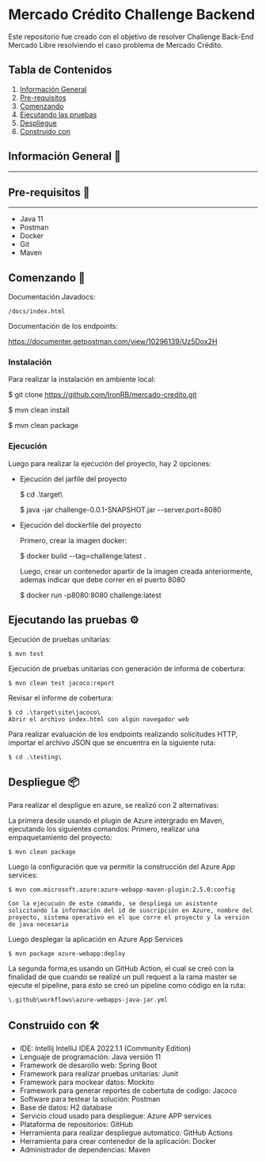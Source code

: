 # Mercado Crédito Challenge Backend
Este repositorio fue creado con el objetivo de resolver Challenge Back-End Mercado Libre resolviendo el caso problema de Mercado Crédito.

## Tabla de Contenidos
1. [Información General](#Información-General)
2. [Pre-requisitos](#Pre-requisitos)
3. [Comenzando](#Comenzando)
4. [Ejecutando las pruebas](#Ejecutando-las-pruebas)
5. [Despliegue ](#Despliegue)
6. [Construido con](#Construido-con)

## Información General 📖
***

## Pre-requisitos 🔧
***
* Java 11
* Postman
* Docker
* Git
* Maven

## Comenzando 🚀

Documentación Javadocs:
    
    /docs/index.html

Documentación de los endpoints:

https://documenter.getpostman.com/view/10296139/Uz5Dox2H

### Instalación

Para realizar la instalación en ambiente local:

$ git clone https://github.com/IronRB/mercado-credito.git

$ mvn clean install

$ mvn clean package

### Ejecución

Luego para realizar la ejecución del proyecto, hay 2 opciones:

* Ejecución del jarfile del proyecto

    $ cd .\target\

    $  java -jar challenge-0.0.1-SNAPSHOT.jar --server.port=8080

* Ejecución del dockerfile del proyecto

    Primero, crear la imagen docker:

    $ docker build --tag=challenge:latest .

    Luego, crear un contenedor apartir de la imagen creada anteriormente, ademas indicar que debe correr en el puerto 8080

    $ docker run -p8080:8080 challenge:latest

## Ejecutando las pruebas ⚙️

Ejecución de pruebas unitarias:

    $ mvn test

Ejecución de pruebas unitarias con generación de informa de cobertura:

    $ mvn clean test jacoco:report

Revisar el informe de cobertura:

    $ cd .\target\site\jacoco\
    Abrir el archivo index.html con algún navegador web

Para realizar evaluación de los endpoints realizando solicitudes HTTP, importar el archivo JSON que se encuentra en la siguiente ruta:

    $ cd .\testing\


## Despliegue 📦

Para realizar el despligue en azure, se realizó con 2 alternativas:

La primera desde usando el plugin de Azure intergrado en Maven, ejecutando los siguientes comandos:
    Primero, realizar una empaquetamiento del proyecto: 

    $ mvn clean package

Luego la configuración que va permitir la construcción del Azure App services:

    $ mvn com.microsoft.azure:azure-webapp-maven-plugin:2.5.0:config

    Con la ejecucuón de este comando, se despliega un asistente solicitando la información del id de suscripción en Azure, nombre del proyecto, sistema operativo en el que corre el proyecto y la versión de java necesaria

Luego desplegar la aplicación en Azure App Services

    $ mvn package azure-webapp:deploy

La segunda forma,es usando un GitHub Action, el cual se creó con la finalidad de que cuando se realizé un pull request a la rama master se ejecute el pipeline, para esto se creó un pipeline como código en la ruta:

    \.github\workflows\azure-webapps-java-jar.yml


## Construido con 🛠️

* IDE: Intellij IntelliJ IDEA 2022.1.1 (Community Edition)
* Lenguaje de programación: Java versión 11
* Framework de desarollo web: Spring Boot
* Framework para realizar pruebas unitarias: Junit
* Framework para mockear datos: Mockito
* Framework para generar reportes de cobertuta de codigo: Jacoco
* Software para testear la solución: Postman
* Base de datos: H2 database
* Servicio cloud usado para despliegue: Azure APP services
* Plataforma de repositorios: GitHub
* Herramienta para realizar despliegue automatico: GitHub Actions
* Herramienta para crear contenedor de la aplicación: Docker
* Administrador de dependencias: Maven


